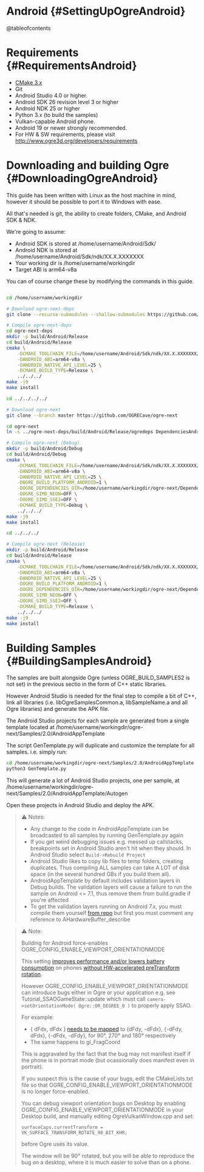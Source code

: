 # Android {#SettingUpOgreAndroid}

@tableofcontents

# Requirements {#RequirementsAndroid}
 - [CMake 3.x](https://cmake.org/download/)
 - Git
 - Android Studio 4.0 or higher.
 - Android SDK 26 revision level 3 or higher
 - Android NDK 25 or higher
 - Python 3.x (to build the samples)
 - Vulkan-capable Android phone.
 - Android 19 or newer strongly recommended. 
 - For HW & SW requirements, please visit http://www.ogre3d.org/developers/requirements

# Downloading and building Ogre {#DownloadingOgreAndroid}

This guide has been written with Linux as the host machine in mind, however it should
be possible to port it to Windows with ease.

All that's needed is git, the ability to create folders, CMake, and Android SDK & NDK.

We're going to assume:
  - Android SDK is stored at /home/username/Android/Sdk/
  - Android NDK is stored at /home/username/Android/Sdk/ndk/XX.X.XXXXXXX
  - Your working dir is /home/username/workingdir
  - Target ABI is arm64-v8a

You can of course change these by modifying the commands in this guide.

```sh

cd /home/username/workingdir

# Download ogre-next-deps
git clone --recurse-submodules --shallow-submodules https://github.com/OGRECave/ogre-next-deps

# Compile ogre-next-deps
cd ogre-next-deps
mkdir -p build/Android/Release
cd build/Android/Release
cmake \
    -DCMAKE_TOOLCHAIN_FILE=/home/username/Android/Sdk/ndk/XX.X.XXXXXXX/build/cmake/android.toolchain.cmake \
    -DANDROID_ABI=arm64-v8a \
    -DANDROID_NATIVE_API_LEVEL=25 \
    -DCMAKE_BUILD_TYPE=Release \
    ../../../
make -j9
make install

cd ../../../../

# Download ogre-next
git clone --branch master https://github.com/OGRECave/ogre-next

cd ogre-next
ln -s ../ogre-next-deps/build/Android/Release/ogredeps DependenciesAndroid

# Compile ogre-next (Debug)
mkdir -p build/Android/Debug
cd build/Android/Debug
cmake \
    -DCMAKE_TOOLCHAIN_FILE=/home/username/Android/Sdk/ndk/XX.X.XXXXXXX/build/cmake/android.toolchain.cmake \
    -DANDROID_ABI=arm64-v8a \
    -DANDROID_NATIVE_API_LEVEL=25 \
    -DOGRE_BUILD_PLATFORM_ANDROID=1 \
    -DOGRE_DEPENDENCIES_DIR=/home/username/workingdir/ogre-next/DependenciesAndroid \
    -DOGRE_SIMD_NEON=OFF \
    -DOGRE_SIMD_SSE2=OFF \
    -DCMAKE_BUILD_TYPE=Debug \
    ../../../
make -j9
make install

cd ../../../

# Compile ogre-next (Release)
mkdir -p build/Android/Release
cd build/Android/Release
cmake \
    -DCMAKE_TOOLCHAIN_FILE=/home/username/Android/Sdk/ndk/XX.X.XXXXXXX/build/cmake/android.toolchain.cmake \
    -DANDROID_ABI=arm64-v8a \
    -DANDROID_NATIVE_API_LEVEL=25 \
    -DOGRE_BUILD_PLATFORM_ANDROID=1 \
    -DOGRE_DEPENDENCIES_DIR=/home/username/workingdir/ogre-next/DependenciesAndroid \
    -DOGRE_SIMD_NEON=OFF \
    -DOGRE_SIMD_SSE2=OFF \
    -DCMAKE_BUILD_TYPE=Release \
    ../../../
make -j9
make install
```

# Building Samples {#BuildingSamplesAndroid}

The samples are built alongside Ogre (unless OGRE_BUILD_SAMPLES2 is not set)
in the previous sectio in the form of C++ static libraries.

However Android Studio is needed for the final step to compile a bit of C++, link all libraries
(i.e. libOgreSamplesCommon.a, libSampleName.a and all Ogre libraries) and generate
the APK file.

The Android Studio projects for each sample are generated from a single template located at
/home/username/workingdir/ogre-next/Samples/2.0/AndroidAppTemplate

The script GenTemplate.py will duplicate and customize the template for all samples.
i.e. simply run:

```sh
cd /home/username/workingdir/ogre-next/Samples/2.0/AndroidAppTemplate
python3 GenTemplate.py
```

This will generate a lot of Android Studio projects, one per sample, at /home/username/workingdir/ogre-next/Samples/2.0/AndroidAppTemplate/Autogen

Open these projects in Android Studio and deploy the APK.

> ⚠️ Notes:
>
> - Any change to the code in AndroidAppTemplate can be broadcasted to
> all samples by running GenTemplate.py again
> - If you get weird debugging issues e.g. messed up callstacks, breakpoints set in Android Studio aren't hit when they should. In Android Studio select `Build->Rebuild Project`
> - Android Studio likes to copy lib files to temp folders, creating duplicates. Thus compiling ALL samples can take A LOT of disk space (in the several hundred GBs if you build them all).
> - AndroidAppTemplate by default includes validation layers in Debug builds. The validation layers will cause a failure to run the sample on Android <= 7.1, thus remove them from build.gradle if you're affected
> - To get the validation layers running on Android 7.x, you must compile them yourself [from repo](https://github.com/KhronosGroup/Vulkan-ValidationLayers/tree/master/build-android) but first you must comment any reference to AHardwareBuffer_describe

> ⚠️ Note:
>
> Building for Android force-enables OGRE_CONFIG_ENABLE_VIEWPORT_ORIENTATIONMODE
>
> This setting [improves performance and/or lowers battery consumption](https://community.arm.com/developer/tools-software/graphics/b/blog/posts/appropriate-use-of-surface-rotation) on phones [without HW-accelerated preTransform rotation](https://arm-software.github.io/vulkan_best_practice_for_mobile_developers/samples/performance/surface_rotation/surface_rotation_tutorial.html).
>
> However OGRE_CONFIG_ENABLE_VIEWPORT_ORIENTATIONMODE can introduce bugs either in Ogre or your application
> e.g. see Tutorial_SSAOGameState::update which must call `camera->setOrientationMode( Ogre::OR_DEGREE_0 )`
> to properly apply SSAO.
>
> For example:
>  - { dFdx, dFdx } [needs to be mapped](https://android-developers.googleblog.com/2020/02/handling-device-orientation-efficiently.html) to {dFdy, -dFdx}, {-dFdy, dFdx}, {-dFdx, -dFdy}, for 90°, 270° and 180° respectively
>  - The same happens to gl_FragCoord
>
> This is aggravated by the fact that the bug may not manifest itself if the phone is in portrait mode
> (but ocassionally does manifest even in portrait).
>
> If you suspect this is the cause of your bugs, edit the CMakeLists.txt file so that
> OGRE_CONFIG_ENABLE_VIEWPORT_ORIENTATIONMODE is no longer force-enabled.
>
> You can debug viewport orientation bugs on Desktop by enabling OGRE_CONFIG_ENABLE_VIEWPORT_ORIENTATIONMODE
> in your Desktop build, and manually editing OgreVulkanWindow.cpp and set:
>
> `surfaceCaps.currentTransform = VK_SURFACE_TRANSFORM_ROTATE_90_BIT_KHR;`
>
> before Ogre uses its value.
>
> The window will be 90° rotated, but you will be able
> to reproduce the bug on a desktop, where it is much easier to solve than on a phone.
